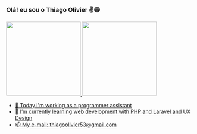 ### Olá! eu sou o Thiago Olivier ✌️😁

<div>
   <a href="github.com/thiagoolivier">
   <img height="200em" src="https://github-readme-stats.vercel.app/api?username=thiagoolivier&show_icons=true&theme=transparent">
   <img height="200em" src="https://github-readme-stats.vercel.app/api/top-langs/?username=thiagoolivier&layout=compact">
</div>

- 🔭 Today i'm working as a programmer assistant
- 🌱 I’m currently learning web development with PHP and Laravel and UX Design
- 📫 My e-mail: thiagoolivier53@gmail.com
